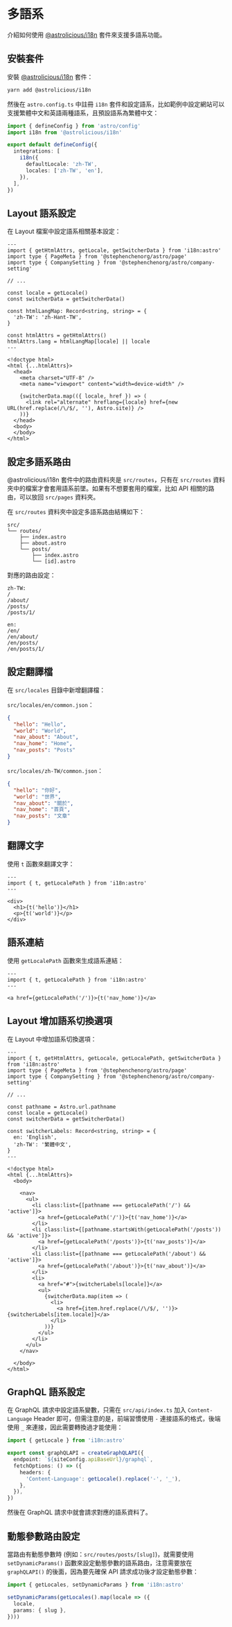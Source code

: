 # 多語系

介紹如何使用 [@astrolicious/i18n](https://astro-i18n.netlify.app/) 套件來支援多語系功能。

## 安裝套件

安裝 [@astrolicious/i18n](https://astro-i18n.netlify.app/) 套件：

```bash
yarn add @astrolicious/i18n
```

然後在 `astro.config.ts` 中註冊 `i18n` 套件和設定語系，比如範例中設定網站可以支援繁體中文和英語兩種語系，且預設語系為繁體中文：

```ts
import { defineConfig } from 'astro/config'
import i18n from '@astrolicious/i18n'

export default defineConfig({
  integrations: [
    i18n({
      defaultLocale: 'zh-TW',
      locales: ['zh-TW', 'en'],
    }),
  ],
})

```

## Layout 語系設定

在 Layout 檔案中設定語系相關基本設定：

```astro
---
import { getHtmlAttrs, getLocale, getSwitcherData } from 'i18n:astro'
import type { PageMeta } from '@stephenchenorg/astro/page'
import type { CompanySetting } from '@stephenchenorg/astro/company-setting'

// ...

const locale = getLocale()
const switcherData = getSwitcherData()

const htmlLangMap: Record<string, string> = {
  'zh-TW': 'zh-Hant-TW',
}

const htmlAttrs = getHtmlAttrs()
htmlAttrs.lang = htmlLangMap[locale] || locale
---

<!doctype html>
<html {...htmlAttrs}>
  <head>
    <meta charset="UTF-8" />
    <meta name="viewport" content="width=device-width" />

    {switcherData.map(({ locale, href }) => (
      <link rel="alternate" hreflang={locale} href={new URL(href.replace(/\/$/, ''), Astro.site)} />
    ))}
  </head>
  <body>
  </body>
</html>
```

## 設定多語系路由

@astrolicious/i18n 套件中的路由資料夾是 `src/routes`，只有在 `src/routes` 資料夾中的檔案才會套用語系前墜。如果有不想要套用的檔案，比如 API 相關的路由，可以放回 `src/pages` 資料夾。

在 `src/routes` 資料夾中設定多語系路由結構如下：

```
src/
└── routes/
    ├── index.astro
    ├── about.astro
    └── posts/
        ├── index.astro
        └── [id].astro
```

對應的路由設定：

```
zh-TW:
/
/about/
/posts/
/posts/1/

en:
/en/
/en/about/
/en/posts/
/en/posts/1/
```

## 設定翻譯檔

在 `src/locales` 目錄中新增翻譯檔：

`src/locales/en/common.json`：

```json
{
  "hello": "Hello",
  "world": "World",
  "nav_about": "About",
  "nav_home": "Home",
  "nav_posts": "Posts"
}
```

`src/locales/zh-TW/common.json`：

```json
{
  "hello": "你好",
  "world": "世界",
  "nav_about": "關於",
  "nav_home": "首頁",
  "nav_posts": "文章"
}
```

## 翻譯文字

使用 `t` 函數來翻譯文字：

```astro
---
import { t, getLocalePath } from 'i18n:astro'
---

<div>
  <h1>{t('hello')}</h1>
  <p>{t('world')}</p>
</div>
```

## 語系連結

使用 `getLocalePath` 函數來生成語系連結：

```astro
---
import { t, getLocalePath } from 'i18n:astro'
---

<a href={getLocalePath('/')}>{t('nav_home')}</a>
```

## Layout 增加語系切換選項

在 Layout 中增加語系切換選項：

```astro
---
import { t, getHtmlAttrs, getLocale, getLocalePath, getSwitcherData } from 'i18n:astro'
import type { PageMeta } from '@stephenchenorg/astro/page'
import type { CompanySetting } from '@stephenchenorg/astro/company-setting'

// ...

const pathname = Astro.url.pathname
const locale = getLocale()
const switcherData = getSwitcherData()

const switcherLabels: Record<string, string> = {
  en: 'English',
  'zh-TW': '繁體中文',
}
---

<!doctype html>
<html {...htmlAttrs}>
  <body>

    <nav>
      <ul>
        <li class:list={[pathname === getLocalePath('/') && 'active']}>
          <a href={getLocalePath('/')}>{t('nav_home')}</a>
        </li>
        <li class:list={[pathname.startsWith(getLocalePath('/posts')) && 'active']}>
          <a href={getLocalePath('/posts')}>{t('nav_posts')}</a>
        </li>
        <li class:list={[pathname === getLocalePath('/about') && 'active']}>
          <a href={getLocalePath('/about')}>{t('nav_about')}</a>
        </li>
        <li>
          <a href="#">{switcherLabels[locale]}</a>
          <ul>
            {switcherData.map(item => (
              <li>
                <a href={item.href.replace(/\/$/, '')}>{switcherLabels[item.locale]}</a>
              </li>
            ))}
          </ul>
        </li>
      </ul>
    </nav>

  </body>
</html>
```

## GraphQL 語系設定

在 GraphQL 請求中設定語系變數，只需在 `src/api/index.ts` 加入 `Content-Language` Header 即可，但需注意的是，前端習慣使用 `-` 連接語系的格式，後端使用 `_` 來連接，因此需要轉換過才能使用：

```ts {7}
import { getLocale } from 'i18n:astro'

export const graphQLAPI = createGraphQLAPI({
  endpoint: `${siteConfig.apiBaseUrl}/graphql`,
  fetchOptions: () => ({
    headers: {
      'Content-Language': getLocale().replace('-', '_'),
    },
  }),
})
```

然後在 GraphQL 請求中就會請求對應的語系資料了。

## 動態參數路由設定

當路由有動態參數時 (例如：`src/routes/posts/[slug]`)，就需要使用 `setDynamicParams()` 函數來設定動態參數的語系路由，注意需要放在 `graphQLAPI()` 的後面，因為要先確保 API 請求成功後才設定動態參數：

```ts
import { getLocales, setDynamicParams } from 'i18n:astro'

setDynamicParams(getLocales().map(locale => ({
  locale,
  params: { slug },
})))
```
